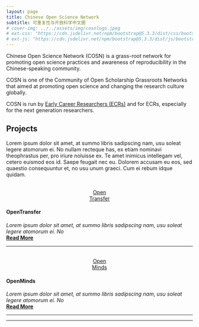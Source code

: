 ```yaml
---
layout: page
title: Chinese Open Science Network
subtitle: 可重复性与开放科学中文圈
# cover-img: ../../assets/img/cosnlogo.jpeg
# ext-css: "https://cdn.jsdelivr.net/npm/bootstrap@5.3.3/dist/css/bootstrap.min.css"
# ext-js: "https://cdn.jsdelivr.net/npm/bootstrap@5.3.3/dist/js/bootstrap.bundle.min.js" 
---
```


Chinese Open Science Network (COSN) is a grass-root network for promoting open science practices and awareness of reproducibility in the Chinese-speaking community.

COSN is one of the Community of Open Scholarship Grassroots Networks that aimed at promoting open science and changing the research culture globally.

COSN is run by [Early Career Researchers (ECRs)](/pages/about) and for ECRs, especially for the next generation researchers.

## Projects

Lorem ipsum dolor sit amet, at summo libris sadipscing nam, usu soleat legere atomorum ei. No nullam recteque has, ex etiam nominavi theophrastus per, pro iriure noluisse ex. Te amet inimicus intellegam vel, cetero euismod eos id. Saepe feugait nec eu. Dolorem accusam eu eos, sed quaestio consequuntur et, no usu unum graeci. Cum ei rebum idque quidam.

<div class="container">
    <div class="row">
      <div class="col-sm-3 col-xs-6" align="center">
        <br>
        <a href="projects/OpenTransfer">
          <div class="circle-logo">Open<br>Transfer</div>
          <!-- <img src="/assets/img/logo.png" alt="" width="100" height="100"> -->
        </a>
      </div>
      <div class="col-sm-9">
        <h4>OpenTransfer</h4>
        <i>Lorem ipsum dolor sit amet, at summo libris sadipscing nam, usu soleat legere atomorum ei. No</i><br>
        <a href="projects/OpenTransfer"><b>Read More</b></a>
      </div>
    </div>
    <hr>
    <div class="row">
      <div class="col-sm-3 col-xs-6" align="center">
        <br>
        <a href="projects/OpenMinds"><div class="circle-logo">Open<br>Minds</div></a>
      </div>
      <div class="col-sm-9">
        <h4>OpenMinds</h4>
        <i>Lorem ipsum dolor sit amet, at summo libris sadipscing nam, usu soleat legere atomorum ei. No</i><br>
        <a href="projects/OpenMinds"><b>Read More</b></a>
      </div>
    </div>
    <hr>
</div>



---